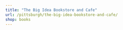 ```yaml
---
title: "The Big Idea Bookstore and Cafe"
url: /pittsburgh/the-big-idea-bookstore-and-cafe/
shop: books
---
```

